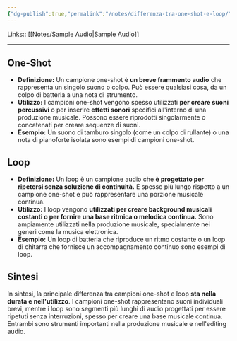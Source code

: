 ```yaml
---
{"dg-publish":true,"permalink":"/notes/differenza-tra-one-shot-e-loop/","tags":["type/note"]}
---
```


Links:: [[Notes/Sample Audio\|Sample Audio]]

---
## One-Shot

- **Definizione:** Un campione one-shot è **un breve frammento audio** che rappresenta un singolo suono o colpo. Può essere qualsiasi cosa, da un colpo di batteria a una nota di strumento.
- **Utilizzo:** I campioni one-shot vengono spesso utilizzati **per creare suoni percussivi** o per inserire **effetti sonori** specifici all'interno di una produzione musicale. Possono essere riprodotti singolarmente o concatenati per creare sequenze di suoni.
- **Esempio:** Un suono di tamburo singolo (come un colpo di rullante) o una nota di pianoforte isolata sono esempi di campioni one-shot.

## Loop

- **Definizione:** Un loop è un campione audio che **è progettato per ripetersi senza soluzione di continuità.** È spesso più lungo rispetto a un campione one-shot e può rappresentare una porzione musicale continua.
- **Utilizzo:** I loop vengono **utilizzati per creare background musicali costanti o per fornire una base ritmica o melodica continua.** Sono ampiamente utilizzati nella produzione musicale, specialmente nei generi come la musica elettronica.
- **Esempio:** Un loop di batteria che riproduce un ritmo costante o un loop di chitarra che fornisce un accompagnamento continuo sono esempi di loop.

## Sintesi

In sintesi, la principale differenza tra campioni one-shot e loop **sta nella durata e nell'utilizzo**. I campioni one-shot rappresentano suoni individuali brevi, mentre i loop sono segmenti più lunghi di audio progettati per essere ripetuti senza interruzioni, spesso per creare una base musicale continua. Entrambi sono strumenti importanti nella produzione musicale e nell'editing audio.



